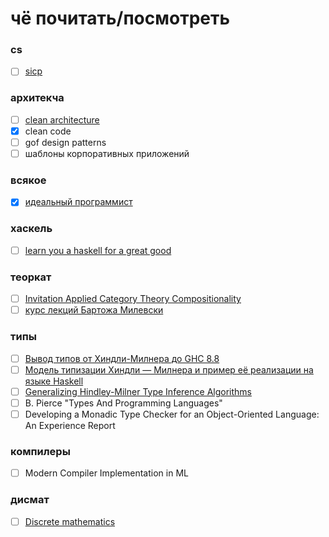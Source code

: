 # чё почитать/посмотреть

### cs
- [ ] [sicp](http://newstar.rinet.ru/~goga/sicp/sicp.pdf)

### архитекча
- [ ] [clean architecture](https://www.twirpx.com/file/2334249/)
- [x] clean code
- [ ] gof design patterns
- [ ] шаблоны корпоративных приложений

### всякое
- [x] [идеальный программист](https://www.bambook.com/book/rus/idealnyiy-programmist-kak-stat-professionalom-razrabotki-po-1807659?gclid=CjwKCAiAhc7yBRAdEiwAplGxX9Cwg_yIGSStY8sw7SNaERhGAkY7A25BM2gPCuRqWA20vBVHF2C0VBoCP0QQAvD_BwE)

### хаскель

- [ ] [learn you a haskell for a great good](http://learnyouahaskell.com/)

### теоркат
- [ ] [Invitation Applied Category Theory Compositionality](https://www.amazon.com/Invitation-Applied-Category-Theory-Compositionality/dp/1108711820/ref=sr_1_3?adid=082VK13VJJCZTQYGWWCZ&campaign=211041&creative=374001&keywords=Category+Theory+for+Programmers&qid=1582548063&s=books&sr=1-3)
- [ ] [курс лекций Бартожа Милевски](https://www.youtube.com/watch?v=I8LbkfSSR58&list=PLbgaMIhjbmEnaH_LTkxLI7FMa2HsnawM_)

### типы

- [ ] [Вывод типов от Хиндли-Милнера до GHC 8.8](https://www.youtube.com/watch?v=_HYI7zjkrEs)
- [ ] [Модель типизации Хиндли — Милнера и пример её реализации на языке Haskell](http://www.fprog.ru/2010/issue5/roman-dushkin-hindley-milner/)
- [ ] [Generalizing Hindley-Milner Type Inference Algorithms](http://citeseerx.ist.psu.edu/viewdoc/download?doi=10.1.1.18.9348&rep=rep1&type=pdf)
- [ ] B. Pierce "Types And Programming Languages"
- [ ] Developing a Monadic Type Checker for an
Object-Oriented Language: An Experience Report

### компилеры
- [ ] Modern Compiler Implementation in ML

### дисмат
- [ ] [Discrete mathematics](https://www.youtube.com/playlist?list=PLDDGPdw7e6Ag1EIznZ-m-qXu4XX3A0cIz)
